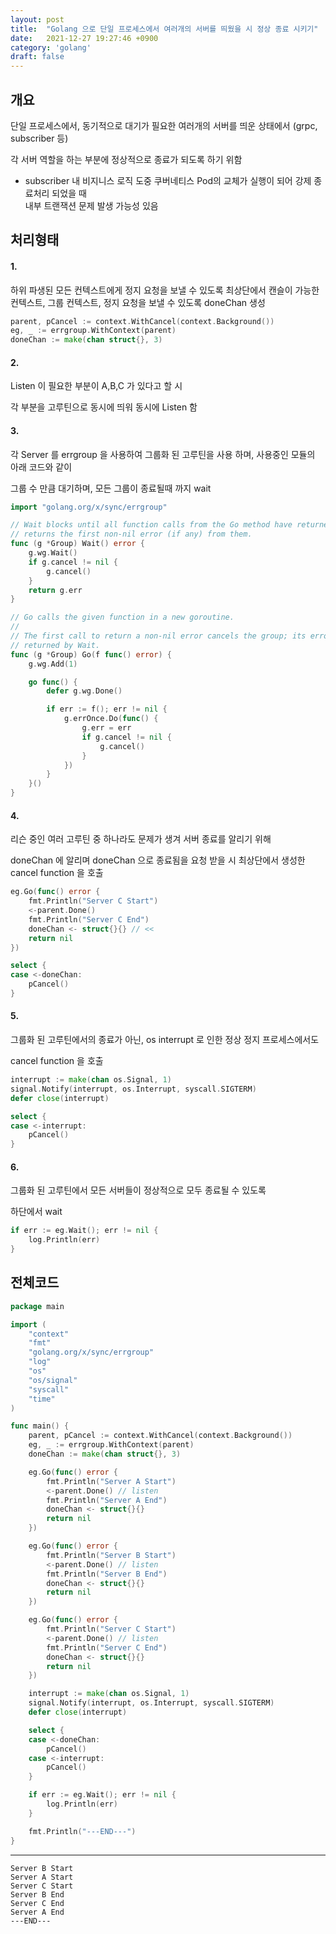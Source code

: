 ```yaml
---
layout: post
title:  "Golang 으로 단일 프로세스에서 여러개의 서버를 띄웠을 시 정상 종료 시키기"
date:   2021-12-27 19:27:46 +0900
category: 'golang'
draft: false
---
```


## 개요

단일 프로세스에서, 동기적으로 대기가 필요한 여러개의 서버를 띄운 상태에서 (grpc, subscriber 등)

각 서버 역할을 하는 부분에 정상적으로 종료가 되도록 하기 위함 

+ subscriber 내 비지니스 로직 도중 쿠버네티스 Pod의 교체가 실행이 되어 강제 종료처리 되었을 때  
내부 트랜잭션 문제 발생 가능성 있음

## 처리형태


#### 1.

하위 파생된 모든 컨텍스트에게 정지 요청을 보낼 수 있도록 최상단에서 캔슬이 가능한 컨텍스트, 그룹 컨텍스트, 정지 요청을 보낼 수 있도록 doneChan 생성

```go
parent, pCancel := context.WithCancel(context.Background())
eg, _ := errgroup.WithContext(parent)
doneChan := make(chan struct{}, 3)
```
  
#### 2. 

Listen 이 필요한 부분이 A,B,C 가 있다고 할 시

각 부분을 고루틴으로 동시에 띄워 동시에 Listen 함

#### 3. 

각 Server 를 errgroup 을 사용하여 그룹화 된 고루틴을 사용 하며, 사용중인 모듈의 아래 코드와 같이 

그룹 수 만큼 대기하며, 모든 그룹이 종료될때 까지 wait 

```go
import "golang.org/x/sync/errgroup"

// Wait blocks until all function calls from the Go method have returned, then
// returns the first non-nil error (if any) from them.
func (g *Group) Wait() error {
	g.wg.Wait()
	if g.cancel != nil {
		g.cancel()
	}
	return g.err
}

// Go calls the given function in a new goroutine.
//
// The first call to return a non-nil error cancels the group; its error will be
// returned by Wait.
func (g *Group) Go(f func() error) {
	g.wg.Add(1)

	go func() {
		defer g.wg.Done()

		if err := f(); err != nil {
			g.errOnce.Do(func() {
				g.err = err
				if g.cancel != nil {
					g.cancel()
				}
			})
		}
	}()
}
```

#### 4. 

리슨 중인 여러 고루틴 중 하나라도 문제가 생겨 서버 종료를 알리기 위해

doneChan 에 알리며 doneChan 으로 종료됨을 요청 받을 시 최상단에서 생성한 cancel function 을 호출


```go
eg.Go(func() error {
	fmt.Println("Server C Start")
	<-parent.Done() 
	fmt.Println("Server C End")
	doneChan <- struct{}{} // <<
	return nil
})

select {
case <-doneChan:
	pCancel()
}
```

#### 5.

그룹화 된 고루틴에서의 종료가 아닌, os interrupt 로 인한 정상 정지 프로세스에서도 

cancel function 을 호출 

```go
interrupt := make(chan os.Signal, 1)
signal.Notify(interrupt, os.Interrupt, syscall.SIGTERM)
defer close(interrupt)

select {
case <-interrupt:
	pCancel()
}
```

#### 6.

그룹화 된 고루틴에서 모든 서버들이 정상적으로 모두 종료될 수 있도록 

하단에서 wait

```go
if err := eg.Wait(); err != nil {
	log.Println(err)
}
```

## 전체코드

```go
package main

import (
	"context"
	"fmt"
	"golang.org/x/sync/errgroup"
	"log"
	"os"
	"os/signal"
	"syscall"
	"time"
)

func main() {
	parent, pCancel := context.WithCancel(context.Background())
	eg, _ := errgroup.WithContext(parent)
	doneChan := make(chan struct{}, 3)

	eg.Go(func() error {
		fmt.Println("Server A Start")
		<-parent.Done() // listen
		fmt.Println("Server A End")
		doneChan <- struct{}{}
		return nil
	})

	eg.Go(func() error {
		fmt.Println("Server B Start")
		<-parent.Done() // listen
		fmt.Println("Server B End")
		doneChan <- struct{}{}
		return nil
	})

	eg.Go(func() error {
		fmt.Println("Server C Start")
		<-parent.Done() // listen
		fmt.Println("Server C End")
		doneChan <- struct{}{}
		return nil
	})

	interrupt := make(chan os.Signal, 1)
	signal.Notify(interrupt, os.Interrupt, syscall.SIGTERM)
	defer close(interrupt)

	select {
	case <-doneChan:
		pCancel()
	case <-interrupt:
		pCancel()
	}

	if err := eg.Wait(); err != nil {
		log.Println(err)
	}

	fmt.Println("---END---")
}
```
---
```
Server B Start
Server A Start
Server C Start
Server B End
Server C End
Server A End
---END---
```